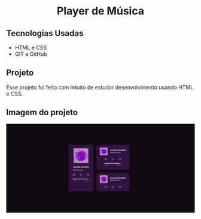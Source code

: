 <h1 align="center"> Player de Música</h1>

<!-- <p align="center">Projeto realizaso pela Rocketseat</p> -->

## Tecnologias Usadas

- HTML e CSS
- GIT e GitHub

## Projeto 
Esse projeto foi feito com intuito de estudar desenvolvimento usando HTML e CSS.

## Imagem do projeto

<img src="./assets/Projeto.png">